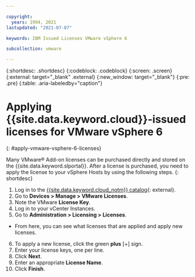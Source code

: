 ```yaml
---

copyright:
  years: 1994, 2021
lastupdated: "2021-07-07"

keywords: IBM Issued Licenses VMware vSphere 6 

subcollection: vmware

---
```


{:shortdesc: .shortdesc}
{:codeblock: .codeblock}
{:screen: .screen}
{:external: target="_blank" .external}
{:new_window: target="_blank"}
{:pre: .pre}
{:table: .aria-labeledby="caption"}

# Applying {{site.data.keyword.cloud}}-issued licenses for VMware vSphere 6 
{: #apply-vmware-vsphere-6-licenses}

Many VMware&reg; Add-on licenses can be purchased directly and stored on the {{site.data.keyword.slportal}}. After a license is purchased, you need to apply the license to your vSphere Hosts by using the following steps.
{: shortdesc}

1. Log in to the [{{site.data.keyword.cloud_notm}} catalog](https://cloud.ibm.com/catalog/){: external}.
2. Go to **Devices > Manage > VMware Licenses**.
3. Note the VMware **License Key**.
4. Log in to your vCenter Instances.
5. Go to **Administration > Licensing > Licenses**.
  * From here, you can see what licenses that are applied and apply new licenses.
6. To apply a new license, click the green **plus** [+] sign.
7. Enter your license keys, one per line.
8. Click **Next**.
9. Enter an appropriate **License Name**.
10. Click **Finish**.
